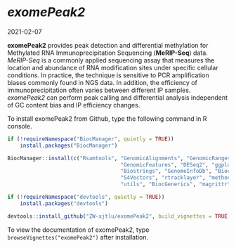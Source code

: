 *exomePeak2* 
================
2021-02-07

**exomePeak2** provides peak detection and differential methylation for Methylated RNA Immunoprecipitation Sequencing (**MeRIP-Seq**) data. *MeRIP-Seq* is a commonly applied sequencing assay that measures the location and abundance of RNA modification sites under specific cellular conditions. In practice, the technique is sensitive to PCR amplification biases commonly found in NGS data. In addition, the efficiency of immunoprecipitation often varies between different IP samples. *exomePeak2* can perform peak calling and differential analysis independent of GC content bias and IP efficiency changes. 

To install exomePeak2 from Github, type the following command in R console.

``` r
if (!requireNamespace("BiocManager", quietly = TRUE))
    install.packages("BiocManager")

BiocManager::install(c("Rsamtools", "GenomicAlignments", "GenomicRanges", 
                                    "GenomicFeatures", "DESeq2", "ggplot2", "mclust", "BSgenome", 
                                    "Biostrings", "GenomeInfoDb", "BiocParallel", "IRanges", 
                                    "S4Vectors", "rtracklayer", "methods", "stats", 
                                    "utils", "BiocGenerics", "magrittr", "speedglm", "splines"))

if (!requireNamespace("devtools", quietly = TRUE))
    install.packages("devtools")

devtools::install_github("ZW-xjtlu/exomePeak2", build_vignettes = TRUE)
```
To view the documentation of exomePeak2, type `browseVignettes("exomePeak2")` after installation.